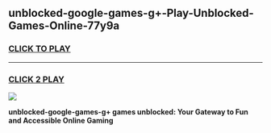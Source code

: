 
## unblocked-google-games-g+-Play-Unblocked-Games-Online-77y9a
<h3>
<a href="https://premium76.site?title=unblocked-google-games-g+&ref=24A">CLICK TO PLAY</a></h3>
<hr>

<h3>
<a href="https://premium76.site?title=unblocked-google-games-g+&ref=24A">CLICK 2 PLAY</a>
  
</h3>

<a href="https://premium76.site?title=unblocked-google-games-g+&ref=24A"><img src="https://clearcache.store/games.png"></a>


**unblocked-google-games-g+ games unblocked: Your Gateway to Fun and Accessible Online Gaming**
